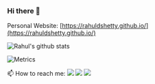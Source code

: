 ### Hi there 👋

Personal Website: [https://rahuldshetty.github.io/](https://rahuldshetty.github.io/)

![Rahul's github stats](https://github-readme-stats.vercel.app/api?username=rahuldshetty&show_icons=true&theme=dark)

![Metrics](https://metrics.lecoq.io/rahuldshetty?template=classic&followup=1&isocalendar=1&languages=1&pagespeed=1&stars=1&languages.ignored=python%2C%20javascript%2C%20c%2C%20c%2B%2B%2C%20c%23%2C%20html%2C%20bash&pagespeed.detailed=true&pagespeed.screenshot=true&isocalendar.duration=full-year&stars.limit=4&config.timezone=Asia%2FCalcutta)


📫 How to reach me: 
<a href="https://twitter.com/rahul_dshetty"><img src="https://img.shields.io/badge/Twitter--_.svg?style=social&logo=twitter" ></a> <a href="https://www.linkedin.com/in/rahul-d-shetty-b20754170"><img src="https://img.shields.io/badge/LinkedIn--_.svg?style=social&logo=linkedin"></a> <a href="https://www.hackerrank.com/rahuldshetty"><img src="https://img.shields.io/badge/HackerRank--_.svg?style=social&logo=hackerrank"></a>
